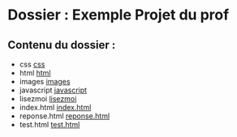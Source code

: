# Dossier : Exemple Projet du prof
 
 ## Contenu du dossier : 
- css [css](./css)
- html [html](./html)
- images [images](./images)
- javascript [javascript](./javascript)
- lisezmoi [lisezmoi](./lisezmoi)
- index.html [index.html](./index.html)
- reponse.html [reponse.html](./reponse.html)
- test.html [test.html](./test.html)
